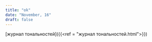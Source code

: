 ```yaml
---
title: "ok"
date: "November, 16"
draft: false
---
```


[журнал тональностей]({{<ref = "журнал тональностей.html">}})